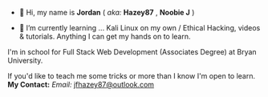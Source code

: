 - 👋 Hi, my name is **Jordan**  ( *aka:* **Hazey87** ,   **Noobie J** )

- 🌱 I’m currently learning ... Kali Linux on my own / Ethical Hacking, videos & tutorials. Anything I can get my hands on to learn.

I'm in school for Full Stack Web Development (Associates Degree) at Bryan University.

If you'd like to teach me some tricks or more than I know 
I'm open to learn. **My Contact:** *Email:* jfhazey87@outlook.com

<!---
Hazey8709/Hazey8709 is a ✨ special ✨ repository because its `README.md` (this file) appears on your GitHub profile.
You can click the Preview link to take a look at your changes.
--->
